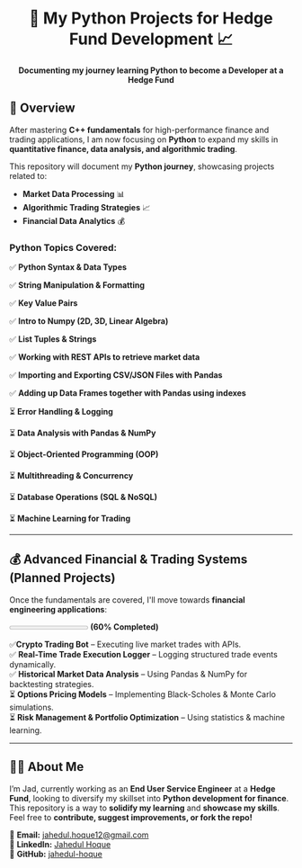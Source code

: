 <h1 align="center">🐍 My Python Projects for Hedge Fund Development 📈</h1>
<p align="center">
  <b>Documenting my journey learning Python to become a Developer at a Hedge Fund</b>
</p>  
             
## **📌 Overview**
After mastering **C++ fundamentals** for high-performance finance and trading applications, I am now focusing on **Python** to expand my skills in **quantitative finance, data analysis, and algorithmic trading**.
   
This repository will document my **Python journey**, showcasing projects related to:
- **Market Data Processing** 📊
- **Algorithmic Trading Strategies** 📈
- **Financial Data Analytics** 💰

### Python Topics Covered:  

✅ **Python Syntax & Data Types**  

✅ **String Manipulation & Formatting** 

✅ **Key Value Pairs**  

✅ **Intro to Numpy (2D, 3D, Linear Algebra)**  

✅ **List Tuples & Strings** 

✅ **Working with REST APIs to retrieve market data**  

✅ **Importing and Exporting CSV/JSON Files with Pandas**  

✅ **Adding up Data Frames together with Pandas using indexes** 

⏳ **Error Handling & Logging**  

⏳ **Data Analysis with Pandas & NumPy**  

⏳ **Object-Oriented Programming (OOP)**  

⏳ **Multithreading & Concurrency**  

⏳ **Database Operations (SQL & NoSQL)**  

⏳ **Machine Learning for Trading**  


---

## 💰 **Advanced Financial & Trading Systems (Planned Projects)**  

Once the fundamentals are covered, I'll move towards **financial engineering applications**: 

<progress value="0" max="5"></progress> **(60% Completed)**

✅**Crypto Trading Bot** – Executing live market trades with APIs.  
✅ **Real-Time Trade Execution Logger** – Logging structured trade events dynamically.  
✅ **Historical Market Data Analysis** – Using Pandas & NumPy for backtesting strategies.  
⏳ **Options Pricing Models** – Implementing Black-Scholes & Monte Carlo simulations.  
⏳ **Risk Management & Portfolio Optimization** – Using statistics & machine learning.  

---

## 👨‍💻 About Me
I’m Jad, currently working as an **End User Service Engineer** at a **Hedge Fund**, looking to diversify my skillset into **Python development for finance**. This repository is a way to **solidify my learning** and **showcase my skills**. Feel free to **contribute, suggest improvements, or fork the repo!**

📧 **Email:** [jahedul.hoque12@gmail.com](mailto:jahedul.hoque12@gmail.com)  
🔗 **LinkedIn:** [Jahedul Hoque](https://www.linkedin.com/in/jahedul-hoque/)  
🚀 **GitHub:** [jahedul-hoque](https://www.github.com/jahedul-hoque)

